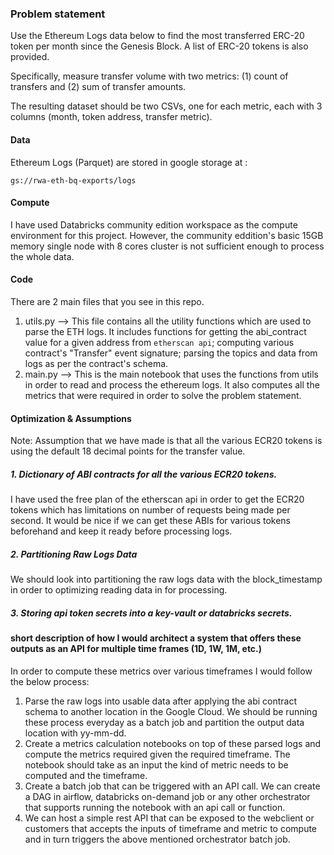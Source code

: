 ### Problem statement
Use the Ethereum Logs data below to find the most transferred ERC-20 token per month since the Genesis Block. A list of ERC-20 tokens is also provided.

Specifically, measure transfer volume with two metrics: (1) count of transfers and (2) sum of transfer amounts.

The resulting dataset should be two CSVs, one for each metric, each with 3 columns (month, token address, transfer metric).

#### Data

Ethereum Logs (Parquet) are stored in google storage at : 

`gs://rwa-eth-bq-exports/logs`

#### Compute
I have used Databricks community edition workspace as the compute environment for this project.
However, the community eddition's basic 15GB memory single node with 8 cores cluster is not sufficient enough to process the whole data. 

#### Code
There are 2 main files that you see in this repo.
1. utils.py  --> This file contains all the utility functions which are used to parse the ETH logs. It includes functions for getting the abi_contract value for a given address from `etherscan api`; computing various contract's "Transfer" event signature; parsing the topics and data from logs as per the contract's schema.
2. main.py --> This is the main notebook that uses the functions from utils in order to read and process the ethereum logs. It also computes all the metrics that were required in order to solve the problem statement.



#### Optimization & Assumptions

Note: Assumption that we have made is that all the various ECR20 tokens is using the default 18 decimal points for the transfer value.

##### 1. Dictionary of ABI contracts for all the various ECR20 tokens.
  I have used the free plan of the etherscan api in order to get the ECR20 tokens which has limitations on number of requests being made per second. It would be nice if we can get these ABIs for various tokens beforehand and keep it ready before processing logs.

##### 2. Partitioning Raw Logs Data
  We should look into partitioning the raw logs data with the block_timestamp in order to optimizing reading data in for processing.

##### 3. Storing api token secrets into a key-vault or databricks secrets.



#### short description of how I would architect a system that offers these outputs as an API for multiple time frames (1D, 1W, 1M, etc.)

  In order to compute these metrics over various timeframes I would follow the below process:

  1. Parse the raw logs into usable data after applying the abi contract schema to another location in the Google Cloud. We should be running these process everyday as a batch job and partition the output data location with yy-mm-dd.
  2. Create a metrics calculation notebooks on top of these parsed logs and compute the metrics required given the required timeframe. The notebook should take as an input the kind of metric needs to be computed and the timeframe.
  3. Create a batch job that can be triggered with an API call. We can create a DAG in airflow, databricks on-demand job or any other orchestrator that supports running the notebook with an api call or function.
  4. We can host a simple rest API that can be exposed to the webclient or customers that accepts the inputs of timeframe and metric to compute and in turn triggers the above mentioned orchestrator batch job.
